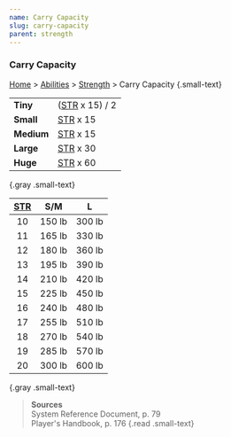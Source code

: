 ```yaml
---
name: Carry Capacity
slug: carry-capacity
parent: strength
---
```

### Carry Capacity
[Home](dm-operations-center) > [Abilities](abilities-menu) > [Strength](strength) > Carry Capacity {.small-text}

|||
| :--------- | :------------------------- |
| **Tiny**   | ([STR](STRENGTH) x 15) / 2 |
| **Small**  | [STR](STRENGTH) x 15       |
| **Medium** | [STR](STRENGTH) x 15       |
| **Large**  | [STR](STRENGTH) x 30       |
| **Huge**   | [STR](STRENGTH) x 60       |
{.gray .small-text}

| [STR](STRENGTH) | S/M  |  L   |
| :---: | :----: | :----: |
|  10   | 150 lb | 300 lb |
|  11   | 165 lb | 330 lb |
|  12   | 180 lb | 360 lb |
|  13   | 195 lb | 390 lb |
|  14   | 210 lb | 420 lb |
|  15   | 225 lb | 450 lb |
|  16   | 240 lb | 480 lb |
|  17   | 255 lb | 510 lb |
|  18   | 270 lb | 540 lb |
|  19   | 285 lb | 570 lb |
|  20   | 300 lb | 600 lb |
{.gray .small-text}

> **Sources** <br/>
> System Reference Document, p. 79<br/>
> Player's Handbook, p. 176
{.read .small-text}